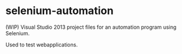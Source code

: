 # selenium-automation
(WIP) Visual Studio 2013 project files for an automation program using Selenium.

Used to test webapplications.
